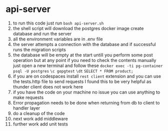# api-server
1) to run this code just run `bash api-server.sh`
2) the shell script will download the postgres docker image create database and run the server
3) all the environment variables are in .env file
4) the server attempts a connection with the database and if successful runs the migration scripts
5) the database will be empty at the start untill you perform some post operation but at any point if you need to check the contents manually just open a new terminal and follow these
`docker exec -ti pg-container psql -U postgres`
`\c gopgtest`
`\dt`
`SELECT * FROM product;`
6) if you are on codespaces install `rest client` extension and you can use the tests.http file to send requests I found this to be very helpful as thunder client does not work here
7) if you have the code on your machine no issue you can use anything to make requests
8) Error propagation needs to be done when returning from db to client to handler layer
9) do a cleanup of the code
10) next work add middleware
11) further work add unit tests